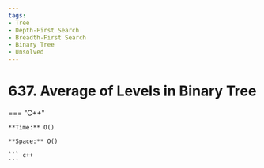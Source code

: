 ```yaml
---
tags:
- Tree
- Depth-First Search
- Breadth-First Search
- Binary Tree
- Unsolved
---
```



# 637. Average of Levels in Binary Tree

=== "C++"

    **Time:** O()

    **Space:** O()

    ``` c++
    ```